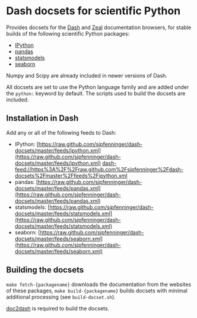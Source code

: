 # Dash docsets for scientific Python

Provides docsets for the [Dash](http://kapeli.com/dash) and [Zeal](http://zealdocs.org/) documentation browsers, for stable builds of the following scientific Python packages:

* [IPython](http://ipython.org/ipython-doc/stable/)
* [pandas](http://pandas.pydata.org/pandas-docs/stable/)
* [statsmodels](http://statsmodels.sourceforge.net/stable/)
* [seaborn](http://stanford.edu/~mwaskom/software/seaborn/)

Numpy and Scipy are already included in newer versions of Dash.

All docsets are set to use the Python language family and are added under the `python:` keyword by default. The scripts used to build the docsets are included.

## Installation in Dash

Add any or all of the following feeds to Dash:

* IPython: [https://raw.github.com/sjpfenninger/dash-docsets/master/feeds/ipython.xml](https://raw.github.com/sjpfenninger/dash-docsets/master/feeds/ipython.xml) [dash-feed://https%3A%2F%2Fraw.github.com%2Fsjpfenninger%2Fdash-docsets%2Fmaster%2Ffeeds%2Fipython.xml](Subscribe)
* pandas: [https://raw.github.com/sjpfenninger/dash-docsets/master/feeds/pandas.xml](https://raw.github.com/sjpfenninger/dash-docsets/master/feeds/pandas.xml)
* statsmodels: [https://raw.github.com/sjpfenninger/dash-docsets/master/feeds/statsmodels.xml](https://raw.github.com/sjpfenninger/dash-docsets/master/feeds/statsmodels.xml)
* seaborn: [https://raw.github.com/sjpfenninger/dash-docsets/master/feeds/seaborn.xml](https://raw.github.com/sjpfenninger/dash-docsets/master/feeds/seaborn.xml)

## Building the docsets

`make fetch-{packagename}` downloads the documentation from the websites of these packages, `make build-{packagename}` builds docsets with minimal additional processing (see `build-docset.sh`).

[doc2dash](https://github.com/hynek/doc2dash) is required to build the docsets.
